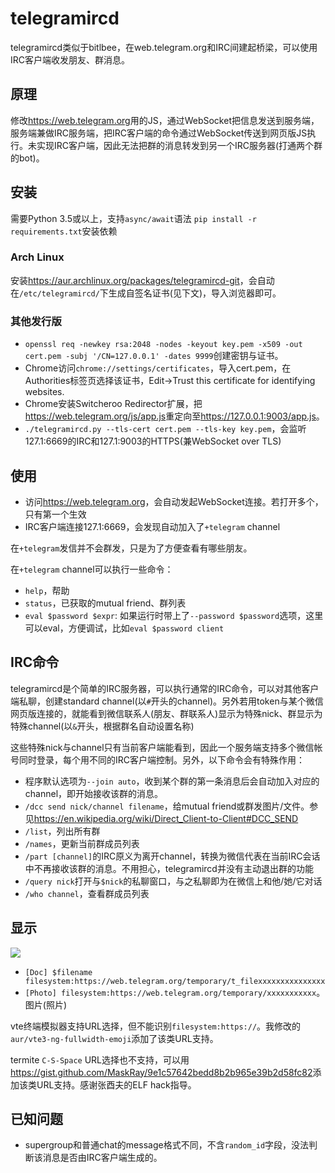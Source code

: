 # telegramircd

telegramircd类似于bitlbee，在web.telegram.org和IRC间建起桥梁，可以使用IRC客户端收发朋友、群消息。

## 原理

修改<https://web.telegram.org>用的JS，通过WebSocket把信息发送到服务端，服务端兼做IRC服务端，把IRC客户端的命令通过WebSocket传送到网页版JS执行。未实现IRC客户端，因此无法把群的消息转发到另一个IRC服务器(打通两个群的bot)。

## 安装

需要Python 3.5或以上，支持`async/await`语法
`pip install -r requirements.txt`安装依赖

### Arch Linux

安装<https://aur.archlinux.org/packages/telegramircd-git>，会自动在`/etc/telegramircd/`下生成自签名证书(见下文)，导入浏览器即可。

### 其他发行版

- `openssl req -newkey rsa:2048 -nodes -keyout key.pem -x509 -out cert.pem -subj '/CN=127.0.0.1' -dates 9999`创建密钥与证书。
- Chrome访问`chrome://settings/certificates`，导入cert.pem，在Authorities标签页选择该证书，Edit->Trust this certificate for identifying websites.
- Chrome安装Switcheroo Redirector扩展，把<https://web.telegram.org/js/app.js>重定向至<https://127.0.0.1:9003/app.js>。
- `./telegramircd.py --tls-cert cert.pem --tls-key key.pem`，会监听127.1:6669的IRC和127.1:9003的HTTPS(兼WebSocket over TLS)

## 使用

- 访问<https://web.telegram.org>，会自动发起WebSocket连接。若打开多个，只有第一个生效
- IRC客户端连接127.1:6669，会发现自动加入了`+telegram` channel

在`+telegram`发信并不会群发，只是为了方便查看有哪些朋友。

在`+telegram` channel可以执行一些命令：

- `help`，帮助
- `status`，已获取的mutual friend、群列表
- `eval $password $expr`: 如果运行时带上了`--password $password`选项，这里可以eval，方便调试，比如`eval $password client`

## IRC命令

telegramircd是个简单的IRC服务器，可以执行通常的IRC命令，可以对其他客户端私聊，创建standard channel(以`#`开头的channel)。另外若用token与某个微信网页版连接的，就能看到微信联系人(朋友、群联系人)显示为特殊nick、群显示为特殊channel(以`&`开头，根据群名自动设置名称)

这些特殊nick与channel只有当前客户端能看到，因此一个服务端支持多个微信帐号同时登录，每个用不同的IRC客户端控制。另外，以下命令会有特殊作用：

- 程序默认选项为`--join auto`，收到某个群的第一条消息后会自动加入对应的channel，即开始接收该群的消息。
- `/dcc send nick/channel filename`，给mutual friend或群发图片/文件。参见<https://en.wikipedia.org/wiki/Direct_Client-to-Client#DCC_SEND>
- `/list`，列出所有群
- `/names`，更新当前群成员列表
- `/part [channel]`的IRC原义为离开channel，转换为微信代表在当前IRC会话中不再接收该群的消息。不用担心，telegramircd并没有主动退出群的功能
- `/query nick`打开与`$nick`的私聊窗口，与之私聊即为在微信上和他/她/它对话
- `/who channel`，查看群成员列表

## 显示

![](https://maskray.me/static/2016-05-07-telegramircd/run.jpg)

- `[Doc] $filename filesystem:https://web.telegram.org/temporary/t_filexxxxxxxxxxxxxxx`
- `[Photo] filesystem:https://web.telegram.org/temporary/xxxxxxxxxxx`。图片(照片)

vte终端模拟器支持URL选择，但不能识别`filesystem:https://`。我修改的`aur/vte3-ng-fullwidth-emoji`添加了该类URL支持。

termite `C-S-Space` URL选择也不支持，可以用<https://gist.github.com/MaskRay/9e1c57642bedd8b2b965e39b2d58fc82>添加该类URL支持。感谢张酉夫的ELF hack指导。

## 已知问题

- supergroup和普通chat的message格式不同，不含`random_id`字段，没法判断该消息是否由IRC客户端生成的。
